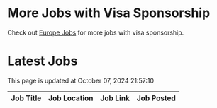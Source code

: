 # More Jobs with Visa Sponsorship

Check out [Europe Jobs](https://github.com/sureshparimi/europejobs#latest-jobs) for more jobs with visa sponsorship.

# Latest Jobs

This page is updated at October 07, 2024 21:57:10

| Job Title | Job Location | Job Link | Job Posted |
| --- | --- | --- | --- |
